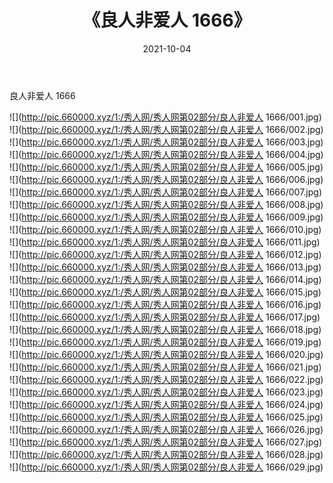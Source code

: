 ﻿---
layout: post
title:  《良人非爱人 1666》
date:   2021-10-04
img: http://pic.660000.xyz/1:/秀人网/秀人网第02部分/良人非爱人 1666/000.jpg
categories: [美女, 清纯, 唯美]
---

良人非爱人 1666

  ![](http://pic.660000.xyz/1:/秀人网/秀人网第02部分/良人非爱人 1666/001.jpg) <br> ![](http://pic.660000.xyz/1:/秀人网/秀人网第02部分/良人非爱人 1666/002.jpg) <br> ![](http://pic.660000.xyz/1:/秀人网/秀人网第02部分/良人非爱人 1666/003.jpg) <br> ![](http://pic.660000.xyz/1:/秀人网/秀人网第02部分/良人非爱人 1666/004.jpg) <br> ![](http://pic.660000.xyz/1:/秀人网/秀人网第02部分/良人非爱人 1666/005.jpg) <br> ![](http://pic.660000.xyz/1:/秀人网/秀人网第02部分/良人非爱人 1666/006.jpg) <br> ![](http://pic.660000.xyz/1:/秀人网/秀人网第02部分/良人非爱人 1666/007.jpg) <br> ![](http://pic.660000.xyz/1:/秀人网/秀人网第02部分/良人非爱人 1666/008.jpg) <br> ![](http://pic.660000.xyz/1:/秀人网/秀人网第02部分/良人非爱人 1666/009.jpg) <br> ![](http://pic.660000.xyz/1:/秀人网/秀人网第02部分/良人非爱人 1666/010.jpg) <br> ![](http://pic.660000.xyz/1:/秀人网/秀人网第02部分/良人非爱人 1666/011.jpg) <br> ![](http://pic.660000.xyz/1:/秀人网/秀人网第02部分/良人非爱人 1666/012.jpg) <br> ![](http://pic.660000.xyz/1:/秀人网/秀人网第02部分/良人非爱人 1666/013.jpg) <br> ![](http://pic.660000.xyz/1:/秀人网/秀人网第02部分/良人非爱人 1666/014.jpg) <br> ![](http://pic.660000.xyz/1:/秀人网/秀人网第02部分/良人非爱人 1666/015.jpg) <br> ![](http://pic.660000.xyz/1:/秀人网/秀人网第02部分/良人非爱人 1666/016.jpg) <br> ![](http://pic.660000.xyz/1:/秀人网/秀人网第02部分/良人非爱人 1666/017.jpg) <br> ![](http://pic.660000.xyz/1:/秀人网/秀人网第02部分/良人非爱人 1666/018.jpg) <br> ![](http://pic.660000.xyz/1:/秀人网/秀人网第02部分/良人非爱人 1666/019.jpg) <br> ![](http://pic.660000.xyz/1:/秀人网/秀人网第02部分/良人非爱人 1666/020.jpg) <br> ![](http://pic.660000.xyz/1:/秀人网/秀人网第02部分/良人非爱人 1666/021.jpg) <br> ![](http://pic.660000.xyz/1:/秀人网/秀人网第02部分/良人非爱人 1666/022.jpg) <br> ![](http://pic.660000.xyz/1:/秀人网/秀人网第02部分/良人非爱人 1666/023.jpg) <br> ![](http://pic.660000.xyz/1:/秀人网/秀人网第02部分/良人非爱人 1666/024.jpg) <br> ![](http://pic.660000.xyz/1:/秀人网/秀人网第02部分/良人非爱人 1666/025.jpg) <br> ![](http://pic.660000.xyz/1:/秀人网/秀人网第02部分/良人非爱人 1666/026.jpg) <br> ![](http://pic.660000.xyz/1:/秀人网/秀人网第02部分/良人非爱人 1666/027.jpg) <br> ![](http://pic.660000.xyz/1:/秀人网/秀人网第02部分/良人非爱人 1666/028.jpg) <br> ![](http://pic.660000.xyz/1:/秀人网/秀人网第02部分/良人非爱人 1666/029.jpg) <br>